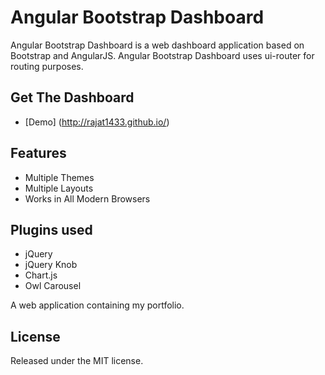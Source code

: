 # Angular Bootstrap Dashboard
Angular Bootstrap Dashboard is a web dashboard application based on Bootstrap and AngularJS. 
Angular Bootstrap Dashboard uses ui-router for routing purposes.

## Get The Dashboard

* [Demo] (http://rajat1433.github.io/)


## Features
* Multiple Themes
* Multiple Layouts
* Works in All Modern Browsers

## Plugins used
* jQuery
* jQuery Knob
* Chart.js
* Owl Carousel


A web application containing my portfolio.

## License
Released under the MIT license.
